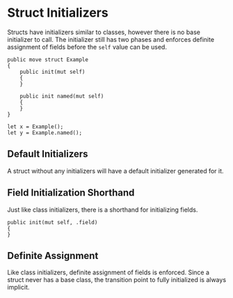 # Struct Initializers

Structs have initializers similar to classes, however there is no base initializer to call. The
initializer still has two phases and enforces definite assignment of fields before the `self` value
can be used.

```azoth
public move struct Example
{
    public init(mut self)
    {
    }

    public init named(mut self)
    {
    }
}

let x = Example();
let y = Example.named();
```

## Default Initializers

A struct without any initializers will have a default initializer generated for it.

## Field Initialization Shorthand

Just like class initializers, there is a shorthand for initializing fields.

```azoth
public init(mut self, .field)
{
}
```

## Definite Assignment

Like class initializers, definite assignment of fields is enforced. Since a struct never has a base
class, the transition point to fully initialized is always implicit.
